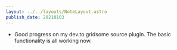 ```yaml
---
layout: ../../layouts/NoteLayout.astro
publish_date: 20210103
---
```


- Good progress on my dev.to gridsome source plugin. The basic functionality is all working now.
